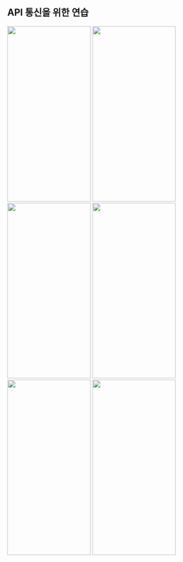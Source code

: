 API 통신을 위한 연습
----
<img src = "https://user-images.githubusercontent.com/92036498/182136187-cc58dbbb-cec7-4f58-9baf-38cf6295afa1.png" width = "190" height = "400"/> <img src = "https://user-images.githubusercontent.com/92036498/182180769-fd2b2b8f-5f54-4d13-9558-960f1be4e293.png" width = "190" height = "400"/> <img src = "https://user-images.githubusercontent.com/92036498/182353809-c271f5a8-5604-40f0-abaa-1f287d80f0dd.png" width = "190" height = "400"/>
<img src = "https://user-images.githubusercontent.com/92036498/182402648-adffb12b-3be3-4cd3-9941-4c7705646492.png" width = "190" height = "400"/> <img src = "https://user-images.githubusercontent.com/92036498/182402678-6297effc-cb76-4ad6-a327-cdf8a7f2d956.png" width = "190" height = "400"/> <img src = "https://user-images.githubusercontent.com/92036498/182614434-debf4a56-4cea-4d54-8c6d-13c70ce3acd9.png" width = "190" height = "400"/>

